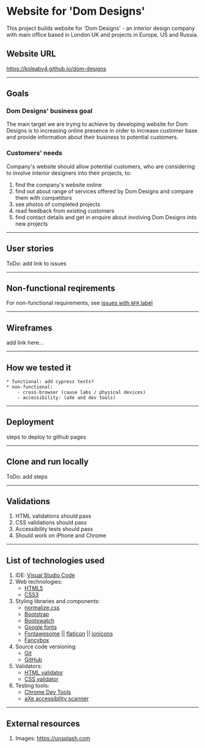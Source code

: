 # Website for 'Dom Designs'

This project builds website for 'Dom Designs' - an interior design company with main office based in London UK and projects in Europe, US and Russia.

## Website URL

https://koleaby4.github.io/dom-designs

---

## Goals

### Dom Designs' business goal

The main target we are trying to achieve by developing website for Dom Designs 
is to increasing online presence in order to increase customer base and provide information about their business to potential customers.

### Customers' needs

Company's website should allow potential customers, who are considering to involve interior designers into their projects, to:
   1. find the company's website online
   2. find out about range of services offered by Dom Designs and compare them with competitors
   3. see photos of completed projects
   4. read feedback from existing customers
   5. find contact details and get in enquire about involving Dom Designs into new projects

---

## User stories

ToDo: add link to issues

---

## Non-functional reqirements

For non-functional requirements, see [issues with `NFR` label](https://github.com/koleaby4/dom-designs/issues?utf8=%E2%9C%93&q=label%3ANFR)

---

## Wireframes

add link here...

---

## How we tested it

    * functional: add cypress tests?
    * non-functional:
        - cross-browser (cause labs / physical devices)
        - accessibility: (aXe and dev tools)

---

## Deployment

steps to deploy to github pages

---


## Clone and run locally

ToDo: add steps

---


## Validations

1. HTML validations should pass
2. CSS validations should pass
3. Accessibility tests should pass
4. Should work on iPhone and Chrome

---

## List of technologies used

 1. IDE: [Visual Studio Code](https://code.visualstudio.com/)
 2. Web technologies:
    - [HTML5](https://en.wikipedia.org/wiki/HTML5)
    - [CSS3](https://en.wikipedia.org/wiki/Cascading_Style_Sheets#CSS_3)
 3. Styling libraries and components:
    - [normalize.css](https://necolas.github.io/normalize.css)
    - [Bootstrap](https://getbootstrap.com)
    - [Bootswatch](https://bootswatch.com)
    - [Google fonts](https://fonts.google.com)
    - [Fontawesome](https://fontawesome.com) || [flaticon](https://www.flaticon.com) || [ionicons](https://ionicons.com/)
    - [Fancybox](https://fancyapps.com)
 4. Source code versioning:
    - [Git](https://en.wikipedia.org/wiki/Git)
    - [GitHub](https://github.com)
 5. Validators:
    - [HTML validator](https://validator.w3.org/)
    - [CSS validator](http://jigsaw.w3.org/css-validator/)
 6. Testing tools:
    - [Chrome Dev Tools](https://developers.google.com/web/tools/chrome-devtools)
    - [aXe accessibility scanner](https://www.deque.com/axe)

---

## External resources

1. Images: https://unsplash.com